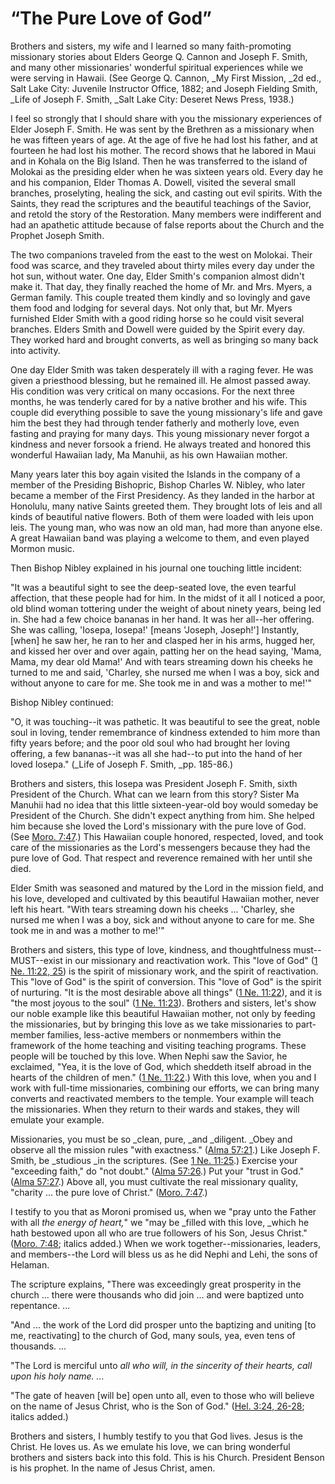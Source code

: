 # “The Pure Love of God”

Brothers and sisters, my wife and I learned so many faith-promoting missionary
stories about Elders George Q. Cannon and Joseph F. Smith, and many other
missionaries' wonderful spiritual experiences while we were serving in Hawaii.
(See George Q. Cannon, _My First Mission, _2d ed., Salt Lake City: Juvenile
Instructor Office, 1882; and Joseph Fielding Smith, _Life of Joseph F. Smith,
_Salt Lake City: Deseret News Press, 1938.)

I feel so strongly that I should share with you the missionary experiences of
Elder Joseph F. Smith. He was sent by the Brethren as a missionary when he was
fifteen years of age. At the age of five he had lost his father, and at
fourteen he had lost his mother. The record shows that he labored in Maui and
in Kohala on the Big Island. Then he was transferred to the island of Molokai
as the presiding elder when he was sixteen years old. Every day he and his
companion, Elder Thomas A. Dowell, visited the several small branches,
proselyting, healing the sick, and casting out evil spirits. With the Saints,
they read the scriptures and the beautiful teachings of the Savior, and retold
the story of the Restoration. Many members were indifferent and had an
apathetic attitude because of false reports about the Church and the Prophet
Joseph Smith.

The two companions traveled from the east to the west on Molokai. Their food
was scarce, and they traveled about thirty miles every day under the hot sun,
without water. One day, Elder Smith's companion almost didn't make it. That
day, they finally reached the home of Mr. and Mrs. Myers, a German family.
This couple treated them kindly and so lovingly and gave them food and lodging
for several days. Not only that, but Mr. Myers furnished Elder Smith with a
good riding horse so he could visit several branches. Elders Smith and Dowell
were guided by the Spirit every day. They worked hard and brought converts, as
well as bringing so many back into activity.

One day Elder Smith was taken desperately ill with a raging fever. He was
given a priesthood blessing, but he remained ill. He almost passed away. His
condition was very critical on many occasions. For the next three months, he
was tenderly cared for by a native brother and his wife. This couple did
everything possible to save the young missionary's life and gave him the best
they had through tender fatherly and motherly love, even fasting and praying
for many days. This young missionary never forgot a kindness and never forsook
a friend. He always treated and honored this wonderful Hawaiian lady, Ma
Manuhii, as his own Hawaiian mother.

Many years later this boy again visited the Islands in the company of a member
of the Presiding Bishopric, Bishop Charles W. Nibley, who later became a
member of the First Presidency. As they landed in the harbor at Honolulu, many
native Saints greeted them. They brought lots of leis and all kinds of
beautiful native flowers. Both of them were loaded with leis upon leis. The
young man, who was now an old man, had more than anyone else. A great Hawaiian
band was playing a welcome to them, and even played Mormon music.

Then Bishop Nibley explained in his journal one touching little incident:

"It was a beautiful sight to see the deep-seated love, the even tearful
affection, that these people had for him. In the midst of it all I noticed a
poor, old blind woman tottering under the weight of about ninety years, being
led in. She had a few choice bananas in her hand. It was her all--her
offering. She was calling, 'Iosepa, Iosepa!' [means 'Joseph, Joseph!']
Instantly, [when] he saw her, he ran to her and clasped her in his arms,
hugged her, and kissed her over and over again, patting her on the head
saying, 'Mama, Mama, my dear old Mama!' And with tears streaming down his
cheeks he turned to me and said, 'Charley, she nursed me when I was a boy,
sick and without anyone to care for me. She took me in and was a mother to
me!'"

Bishop Nibley continued:

"O, it was touching--it was pathetic. It was beautiful to see the great, noble
soul in loving, tender remembrance of kindness extended to him more than fifty
years before; and the poor old soul who had brought her loving offering, a few
bananas--it was all she had--to put into the hand of her loved Iosepa." (_Life
of Joseph F. Smith, _pp. 185-86.)

Brothers and sisters, this Iosepa was President Joseph F. Smith, sixth
President of the Church. What can we learn from this story? Sister Ma Manuhii
had no idea that this little sixteen-year-old boy would someday be President
of the Church. She didn't expect anything from him. She helped him because she
loved the Lord's missionary with the pure love of God. (See [Moro.
7:47](https://www.lds.org/scriptures/bofm/moro/7.47?lang=eng#46).) This
Hawaiian couple honored, respected, loved, and took care of the missionaries
as the Lord's messengers because they had the pure love of God. That respect
and reverence remained with her until she died.

Elder Smith was seasoned and matured by the Lord in the mission field, and his
love, developed and cultivated by this beautiful Hawaiian mother, never left
his heart. "With tears streaming down his cheeks ... 'Charley, she nursed me
when I was a boy, sick and without anyone to care for me. She took me in and
was a mother to me!'"

Brothers and sisters, this type of love, kindness, and thoughtfulness must--
MUST--exist in our missionary and reactivation work. This "love of God" ([1
Ne. 11:22,
25](https://www.lds.org/scriptures/bofm/1-ne/11.22%2C25?lang=eng#21)) is the
spirit of missionary work, and the spirit of reactivation. This "love of God"
is the spirit of conversion. This "love of God" is the spirit of nurturing.
"It is the most desirable above all things" ([1 Ne.
11:22](https://www.lds.org/scriptures/bofm/1-ne/11.22?lang=eng#21)), and it is
"the most joyous to the soul" ([1 Ne.
11:23](https://www.lds.org/scriptures/bofm/1-ne/11.23?lang=eng#22)). Brothers
and sisters, let's show our noble example like this beautiful Hawaiian mother,
not only by feeding the missionaries, but by bringing this love as we take
missionaries to part-member families, less-active members or nonmembers within
the framework of the home teaching and visiting teaching programs. These
people will be touched by this love. When Nephi saw the Savior, he exclaimed,
"Yea, it is the love of God, which sheddeth itself abroad in the hearts of the
children of men." ([1 Ne.
11:22](https://www.lds.org/scriptures/bofm/1-ne/11.22?lang=eng#21).) With this
love, when you and I work with full-time missionaries, combining our efforts,
we can bring many converts and reactivated members to the temple. Your example
will teach the missionaries. When they return to their wards and stakes, they
will emulate your example.

Missionaries, you must be so _clean, pure, _and _diligent. _Obey and observe
all the mission rules "with exactness." ([Alma
57:21](https://www.lds.org/scriptures/bofm/alma/57.21?lang=eng#20).) Like
Joseph F. Smith, be _studious _in the scriptures. (See [1 Ne.
11:25](https://www.lds.org/scriptures/bofm/1-ne/11.25?lang=eng#24).) Exercise
your "exceeding faith," do "not doubt." ([Alma
57:26](https://www.lds.org/scriptures/bofm/alma/57.26?lang=eng#25).) Put your
"trust in God." ([Alma
57:27](https://www.lds.org/scriptures/bofm/alma/57.27?lang=eng#26).) Above
all, you must cultivate the real missionary quality, "charity ... the pure love
of Christ." ([Moro.
7:47](https://www.lds.org/scriptures/bofm/moro/7.47?lang=eng#46).)

I testify to you that as Moroni promised us, when we "pray unto the Father
with all _the energy of heart,_" we "may be _filled with this love, _which he
hath bestowed upon all who are true followers of his Son, Jesus Christ."
([Moro. 7:48](https://www.lds.org/scriptures/bofm/moro/7.48?lang=eng#47);
italics added.) When we work together--missionaries, leaders, and members--the
Lord will bless us as he did Nephi and Lehi, the sons of Helaman.

The scripture explains, "There was exceedingly great prosperity in the church
... there were thousands who did join ... and were baptized unto repentance. ...

"And ... the work of the Lord did prosper unto the baptizing and uniting [to me,
reactivating] to the church of God, many souls, yea, even tens of thousands. ...

"The Lord is merciful unto _all who will, in the sincerity of their hearts,
call upon his holy name. ..._

"The gate of heaven [will be] open unto all, even to those who will believe on
the name of Jesus Christ, who is the Son of God." ([Hel. 3:24,
26-28](https://www.lds.org/scriptures/bofm/hel/3.24%2C26-28?lang=eng#23);
italics added.)

Brothers and sisters, I humbly testify to you that God lives. Jesus is the
Christ. He loves us. As we emulate his love, we can bring wonderful brothers
and sisters back into this fold. This is his Church. President Benson is his
prophet. In the name of Jesus Christ, amen.

